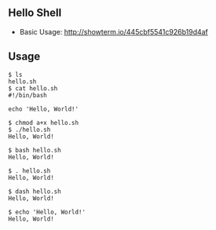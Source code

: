 
## Hello Shell

* Basic Usage: <http://showterm.io/445cbf5541c926b19d4af>

## Usage

    $ ls
    hello.sh
    $ cat hello.sh
    #!/bin/bash

    echo 'Hello, World!'

    $ chmod a+x hello.sh
    $ ./hello.sh
    Hello, World!

    $ bash hello.sh
    Hello, World!

    $ . hello.sh
    Hello, World!

    $ dash hello.sh
    Hello, World!

    $ echo 'Hello, World!'
    Hello, World!

